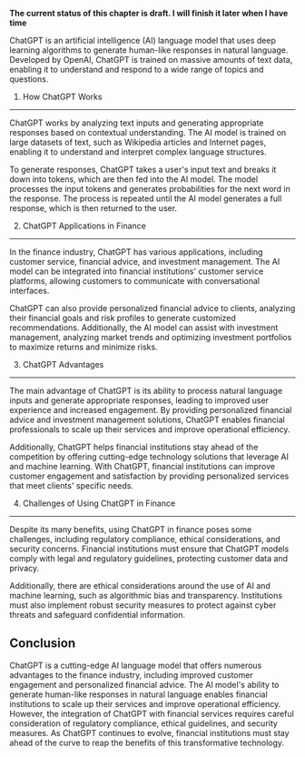 **The current status of this chapter is draft. I will finish it later when I have time**

ChatGPT is an artificial intelligence (AI) language model that uses deep learning algorithms to generate human-like responses in natural language. Developed by OpenAI, ChatGPT is trained on massive amounts of text data, enabling it to understand and respond to a wide range of topics and questions.

1. How ChatGPT Works
--------------------

ChatGPT works by analyzing text inputs and generating appropriate responses based on contextual understanding. The AI model is trained on large datasets of text, such as Wikipedia articles and Internet pages, enabling it to understand and interpret complex language structures.

To generate responses, ChatGPT takes a user's input text and breaks it down into tokens, which are then fed into the AI model. The model processes the input tokens and generates probabilities for the next word in the response. The process is repeated until the AI model generates a full response, which is then returned to the user.

2. ChatGPT Applications in Finance
----------------------------------

In the finance industry, ChatGPT has various applications, including customer service, financial advice, and investment management. The AI model can be integrated into financial institutions' customer service platforms, allowing customers to communicate with conversational interfaces.

ChatGPT can also provide personalized financial advice to clients, analyzing their financial goals and risk profiles to generate customized recommendations. Additionally, the AI model can assist with investment management, analyzing market trends and optimizing investment portfolios to maximize returns and minimize risks.

3. ChatGPT Advantages
---------------------

The main advantage of ChatGPT is its ability to process natural language inputs and generate appropriate responses, leading to improved user experience and increased engagement. By providing personalized financial advice and investment management solutions, ChatGPT enables financial professionals to scale up their services and improve operational efficiency.

Additionally, ChatGPT helps financial institutions stay ahead of the competition by offering cutting-edge technology solutions that leverage AI and machine learning. With ChatGPT, financial institutions can improve customer engagement and satisfaction by providing personalized services that meet clients' specific needs.

4. Challenges of Using ChatGPT in Finance
-----------------------------------------

Despite its many benefits, using ChatGPT in finance poses some challenges, including regulatory compliance, ethical considerations, and security concerns. Financial institutions must ensure that ChatGPT models comply with legal and regulatory guidelines, protecting customer data and privacy.

Additionally, there are ethical considerations around the use of AI and machine learning, such as algorithmic bias and transparency. Institutions must also implement robust security measures to protect against cyber threats and safeguard confidential information.

Conclusion
----------

ChatGPT is a cutting-edge AI language model that offers numerous advantages to the finance industry, including improved customer engagement and personalized financial advice. The AI model's ability to generate human-like responses in natural language enables financial institutions to scale up their services and improve operational efficiency. However, the integration of ChatGPT with financial services requires careful consideration of regulatory compliance, ethical guidelines, and security measures. As ChatGPT continues to evolve, financial institutions must stay ahead of the curve to reap the benefits of this transformative technology.
